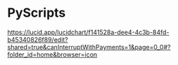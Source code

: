 # PyScripts

https://lucid.app/lucidchart/f141528a-dee4-4c3b-84fd-b45340826f89/edit?shared=true&canInterruptWithPayments=1&page=0_0#?folder_id=home&browser=icon
